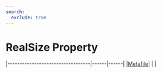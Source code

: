 ```yaml
---
search:
  exclude: true
---
```


<h1 class="heading"><span class="name">RealSize Property</span></h1>

|----------------------------------|------|------|
|[Metafile](../objects/metafile.md)|&nbsp;|&nbsp;|
